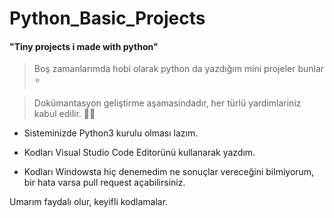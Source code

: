 # Python_Basic_Projects

#### "Tiny projects i made with python"

> Boş zamanlarımda hobi olarak python da yazdığım mini projeler bunlar ⭐️

> Dokümantasyon geliştirme aşamasindadır, her türlü yardimlariniz kabul edilir. 👍🏻

- Sisteminizde Python3 kurulu olması lazım.

- Kodları Visual Studio Code Editorünü kullanarak yazdım.

- Kodları Windowsta hiç denemedim ne sonuçlar vereceğini bilmiyorum, bir hata varsa pull request açabilirsiniz.

Umarım faydalı olur, keyifli kodlamalar. 




